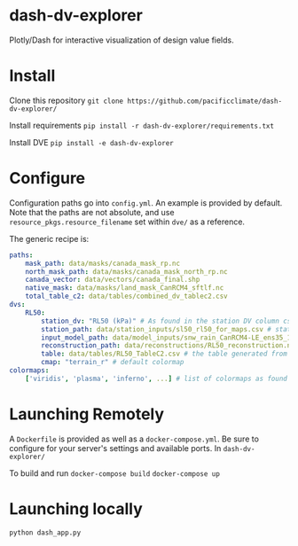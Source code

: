 # dash-dv-explorer
Plotly/Dash for interactive visualization of design value fields.

# Install
Clone this repository
`git clone https://github.com/pacificclimate/dash-dv-explorer/`

Install requirements
`pip install -r dash-dv-explorer/requirements.txt`

Install DVE
`pip install -e dash-dv-explorer`

# Configure
Configuration paths go into `config.yml`. An example is provided by default. Note that the paths are not absolute, and use `resource_pkgs.resource_filename` set within `dve/` as a reference.

The generic recipe is:
```yaml
paths:
    mask_path: data/masks/canada_mask_rp.nc
    north_mask_path: data/masks/canada_mask_north_rp.nc
    canada_vector: data/vectors/canada_final.shp
    native_mask: data/masks/land_mask_CanRCM4_sftlf.nc
    total_table_c2: data/tables/combined_dv_tablec2.csv
dvs:
    RL50:
        station_dv: "RL50 (kPa)" # As found in the station DV column csv
        station_path: data/station_inputs/sl50_rl50_for_maps.csv # station csv (requires lat, lon columns)
        input_model_path: data/model_inputs/snw_rain_CanRCM4-LE_ens35_1951-2016_max_rl50_load_ensmean.nc # is the input model path associated with the dv
        reconstruction_path: data/reconstructions/RL50_reconstruction.nc # the HSM reconstruction from climpyrical
        table: data/tables/RL50_TableC2.csv # the table generated from the HSM for NBCC locations
        cmap: "terrain_r" # default colormap
colormaps:
    ['viridis', 'plasma', 'inferno', ...] # list of colormaps as found in matplotlib.cm
```

# Launching Remotely
A `Dockerfile` is provided as well as a `docker-compose.yml`. Be sure to configure for your server's settings and available ports. In `dash-dv-explorer/`

To build and run
`docker-compose build`
`docker-compose up`

# Launching locally
`python dash_app.py`
